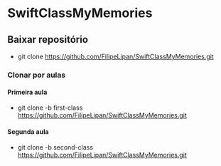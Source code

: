 # SwiftClassMyMemories

## Baixar repositório
- git clone https://github.com/FilipeLipan/SwiftClassMyMemories.git

### Clonar por aulas 

#### Primeira aula
- git clone -b first-class https://github.com/FilipeLipan/SwiftClassMyMemories.git

#### Segunda aula
- git clone -b second-class https://github.com/FilipeLipan/SwiftClassMyMemories.git
